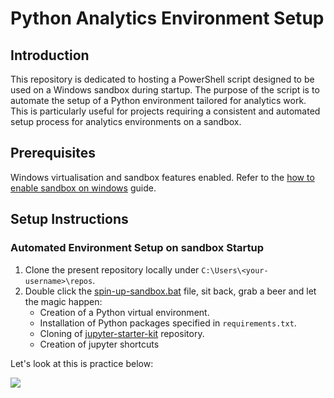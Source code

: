 # Python Analytics Environment Setup

## Introduction
This repository is dedicated to hosting a PowerShell script designed to be used 
on a Windows sandbox during startup. The purpose of the script is to 
automate the setup of a Python environment tailored for analytics work. This is 
particularly useful for projects requiring a consistent and automated setup 
process for analytics environments on a sandbox.

## Prerequisites
Windows virtualisation and sandbox features enabled. Refer to the 
[how to enable sandbox on windows](https://www.freecodecamp.org/news/how-to-enable-sandbox-on-windows/) guide.

## Setup Instructions

### Automated Environment Setup on sandbox Startup
1. Clone the present repository locally under `C:\Users\<your-username>\repos`.
2. Double click the [spin-up-sandbox.bat](./spin-up-sandbox.bat) file, 
   sit back, grab a beer and let the magic happen:
   - Creation of a Python virtual environment.
   - Installation of Python packages specified in `requirements.txt`.
   - Cloning of [jupyter-starter-kit](https://bitbucket.org/ghb-credit-risk/jupyter-starter-kit/src) repository.
   - Creation of jupyter shortcuts

Let's look at this is practice below: 

![](./demo.gif)
